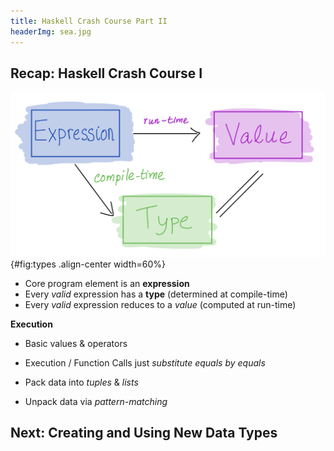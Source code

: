 ```yaml
---
title: Haskell Crash Course Part II
headerImg: sea.jpg
---
```


## Recap: Haskell Crash Course I

![](/static/img/trinity.png){#fig:types .align-center width=60%}

- Core program element is an **expression**
- Every _valid_ expression has a **type** (determined at compile-time)
- Every _valid_ expression reduces to a _value_ (computed at run-time)


**Execution** 

- Basic values & operators 

- Execution / Function Calls just *substitute equals by equals*

- Pack data into *tuples* & *lists*

- Unpack data via *pattern-matching*

## Next: Creating and Using New Data Types

